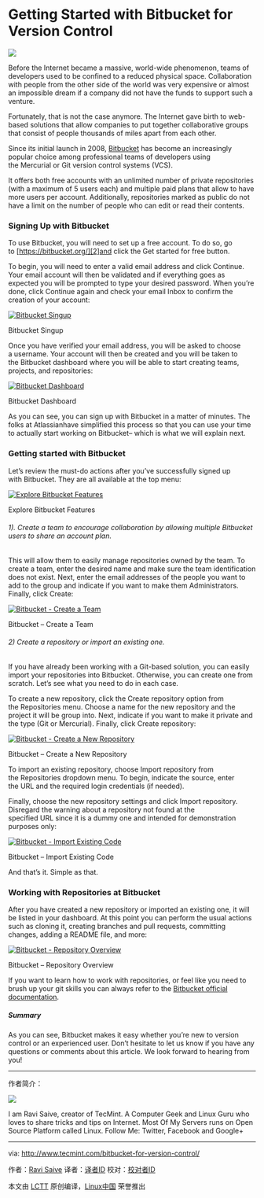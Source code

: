 Getting Started with Bitbucket for Version Control
============================================================

 ![](https://www.blogmint.com/frontendUtil/openPage?page=blog-post-read&oId=c41aba944ad4408095c09ccabc1921ec&uId=1a715d24df2f49c0be2acf7d7409ffbb&count=1&image=one-pixel.png) 

Before the Internet became a massive, world-wide phenomenon, teams of developers used to be confined to a reduced physical space. Collaboration with people from the other side of the world was very expensive or almost an impossible dream if a company did not have the funds to support such a venture.

Fortunately, that is not the case anymore. The Internet gave birth to web-based solutions that allow companies to put together collaborative groups that consist of people thousands of miles apart from each other.

Since its initial launch in 2008, [Bitbucket][1] has become an increasingly popular choice among professional teams of developers using the Mercurial or Git version control systems (VCS).

It offers both free accounts with an unlimited number of private repositories (with a maximum of 5 users each) and multiple paid plans that allow to have more users per account. Additionally, repositories marked as public do not have a limit on the number of people who can edit or read their contents.

### Signing Up with Bitbucket

To use Bitbucket, you will need to set up a free account. To do so, go to [https://bitbucket.org/][2]and click the Get started for free button.

To begin, you will need to enter a valid email address and click Continue. Your email account will then be validated and if everything goes as expected you will be prompted to type your desired password. When you’re done, click Continue again and check your email Inbox to confirm the creation of your account:

[
 ![Bitbucket Singup](http://www.tecmint.com/wp-content/uploads/2017/01/Bitbucket-Singup.png) 
][3]

Bitbucket Singup

Once you have verified your email address, you will be asked to choose a username. Your account will then be created and you will be taken to the Bitbucket dashboard where you will be able to start creating teams, projects, and repositories:

[
 ![Bitbucket Dashboard](http://www.tecmint.com/wp-content/uploads/2017/01/Bitbucket-Dashboard.png) 
][4]

Bitbucket Dashboard

As you can see, you can sign up with Bitbucket in a matter of minutes. The folks at Atlassianhave simplified this process so that you can use your time to actually start working on Bitbucket– which is what we will explain next.

### Getting started with Bitbucket

Let’s review the must-do actions after you’ve successfully signed up with Bitbucket. They are all available at the top menu:

[
 ![Explore Bitbucket Features](http://www.tecmint.com/wp-content/uploads/2017/01/Explore-Bitbucket-Features.png) 
][5]

Explore Bitbucket Features

###### 1). Create a team to encourage collaboration by allowing multiple Bitbucket users to share an account plan.

This will allow them to easily manage repositories owned by the team. To create a team, enter the desired name and make sure the team identification does not exist. Next, enter the email addresses of the people you want to add to the group and indicate if you want to make them Administrators. Finally, click Create:

[
 ![Bitbucket - Create a Team](http://www.tecmint.com/wp-content/uploads/2017/01/Bitbucket-Create-a-Team.png) 
][6]

Bitbucket – Create a Team

###### 2) Create a repository or import an existing one.

If you have already been working with a Git-based solution, you can easily import your repositories into Bitbucket. Otherwise, you can create one from scratch. Let’s see what you need to do in each case.

To create a new repository, click the Create repository option from the Repositories menu. Choose a name for the new repository and the project it will be group into. Next, indicate if you want to make it private and the type (Git or Mercurial). Finally, click Create repository:

[
 ![Bitbucket - Create a New Repository](http://www.tecmint.com/wp-content/uploads/2017/01/Bitbucket-Create-a-New-Repository.png) 
][7]

Bitbucket – Create a New Repository

To import an existing repository, choose Import repository from the Repositories dropdown menu. To begin, indicate the source, enter the URL and the required login credentials (if needed).

Finally, choose the new repository settings and click Import repository. Disregard the warning about a repository not found at the specified URL since it is a dummy one and intended for demonstration purposes only:

[
 ![Bitbucket - Import Existing Code](http://www.tecmint.com/wp-content/uploads/2017/01/Bitbucket-Import-Existing-Code.png) 
][8]

Bitbucket – Import Existing Code

And that’s it. Simple as that.

### Working with Repositories at Bitbucket

After you have created a new repository or imported an existing one, it will be listed in your dashboard. At this point you can perform the usual actions such as cloning it, creating branches and pull requests, committing changes, adding a README file, and more:

[
 ![Bitbucket - Repository Overview](http://www.tecmint.com/wp-content/uploads/2017/01/Bitbucket-Repository-Overview.png) 
][9]

Bitbucket – Repository Overview

If you want to learn how to work with repositories, or feel like you need to brush up your git skills you can always refer to the [Bitbucket official documentation][10].

##### Summary

As you can see, Bitbucket makes it easy whether you’re new to version control or an experienced user. Don’t hesitate to let us know if you have any questions or comments about this article. We look forward to hearing from you!

--------------------------------------------------------------------------------

作者简介：

![](http://1.gravatar.com/avatar/7badddbc53297b2e8ed7011cf45df0c0?s=256&d=blank&r=g)

I am Ravi Saive, creator of TecMint. A Computer Geek and Linux Guru who loves to share tricks and tips on Internet. Most Of My Servers runs on Open Source Platform called Linux. Follow Me: Twitter, Facebook and Google+

--------------------------------------------------------------------------------


via: http://www.tecmint.com/bitbucket-for-version-control/

作者：[Ravi Saive][a]
译者：[译者ID](https://github.com/译者ID)
校对：[校对者ID](https://github.com/校对者ID)

本文由 [LCTT](https://github.com/LCTT/TranslateProject) 原创编译，[Linux中国](https://linux.cn/) 荣誉推出

[a]:http://www.tecmint.com/author/admin/
[1]:http://bit.ly/2ieExnS
[2]:http://bit.ly/2ioJISt
[3]:http://www.tecmint.com/wp-content/uploads/2017/01/Bitbucket-Singup.png
[4]:http://www.tecmint.com/wp-content/uploads/2017/01/Bitbucket-Dashboard.png
[5]:http://www.tecmint.com/wp-content/uploads/2017/01/Explore-Bitbucket-Features.png
[6]:http://www.tecmint.com/wp-content/uploads/2017/01/Bitbucket-Create-a-Team.png
[7]:http://www.tecmint.com/wp-content/uploads/2017/01/Bitbucket-Create-a-New-Repository.png
[8]:http://www.tecmint.com/wp-content/uploads/2017/01/Bitbucket-Import-Existing-Code.png
[9]:http://www.tecmint.com/wp-content/uploads/2017/01/Bitbucket-Repository-Overview.png
[10]:https://confluence.atlassian.com/bitbucket/bitbucket-cloud-documentation-home-221448814.html
